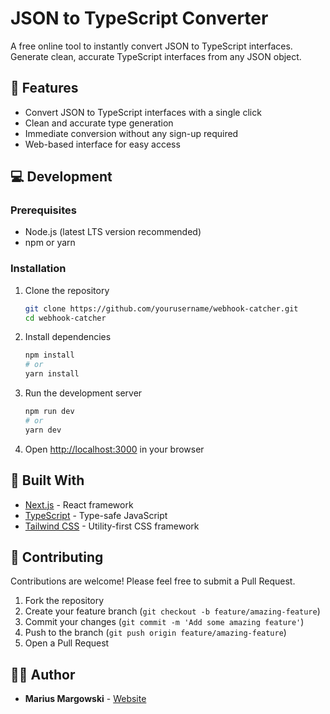 # JSON to TypeScript Converter

A free online tool to instantly convert JSON to TypeScript interfaces. Generate clean, accurate TypeScript interfaces from any JSON object.

## 🚀 Features

- Convert JSON to TypeScript interfaces with a single click
- Clean and accurate type generation
- Immediate conversion without any sign-up required
- Web-based interface for easy access

## 💻 Development

### Prerequisites

- Node.js (latest LTS version recommended)
- npm or yarn

### Installation

1. Clone the repository

   ```bash
   git clone https://github.com/yourusername/webhook-catcher.git
   cd webhook-catcher
   ```

2. Install dependencies

   ```bash
   npm install
   # or
   yarn install
   ```

3. Run the development server

   ```bash
   npm run dev
   # or
   yarn dev
   ```

4. Open [http://localhost:3000](http://localhost:3000) in your browser

## 🔧 Built With

- [Next.js](https://nextjs.org/) - React framework
- [TypeScript](https://www.typescriptlang.org/) - Type-safe JavaScript
- [Tailwind CSS](https://tailwindcss.com/) - Utility-first CSS framework

## 🤝 Contributing

Contributions are welcome! Please feel free to submit a Pull Request.

1. Fork the repository
2. Create your feature branch (`git checkout -b feature/amazing-feature`)
3. Commit your changes (`git commit -m 'Add some amazing feature'`)
4. Push to the branch (`git push origin feature/amazing-feature`)
5. Open a Pull Request

## 👨‍💻 Author

- **Marius Margowski** - [Website](https://mariusmargowski.com)
